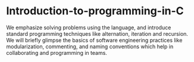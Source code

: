 # Introduction-to-programming-in-C
We emphasize solving problems using the language, and introduce standard programming techniques like alternation, iteration and recursion. We will briefly glimpse the basics of software engineering practices like modularization, commenting, and naming conventions which help in collaborating and programming in teams. 
